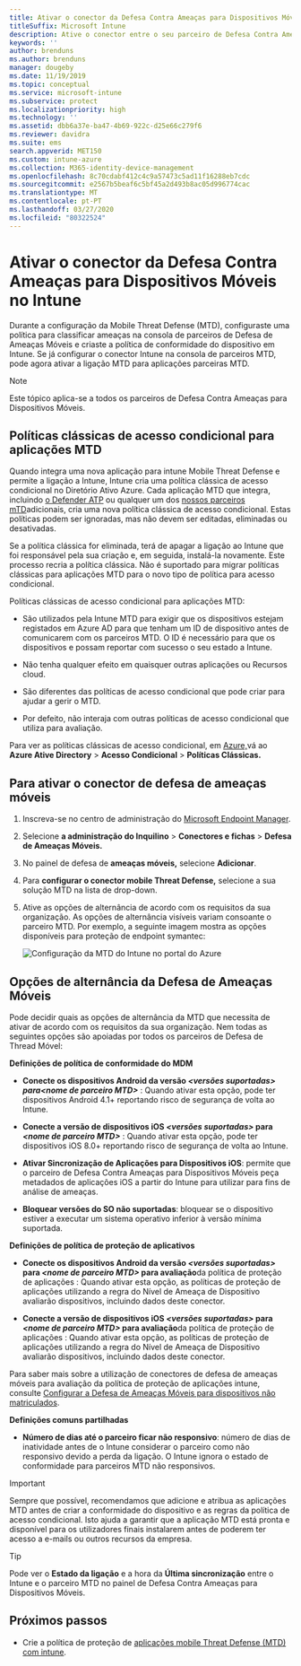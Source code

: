 ```yaml
---
title: Ativar o conector da Defesa Contra Ameaças para Dispositivos Móveis no Microsoft Intune
titleSuffix: Microsoft Intune
description: Ative o conector entre o seu parceiro de Defesa Contra Ameaças para Dispositivos Móveis (MTD) e o Microsoft Intune.
keywords: ''
author: brenduns
ms.author: brenduns
manager: dougeby
ms.date: 11/19/2019
ms.topic: conceptual
ms.service: microsoft-intune
ms.subservice: protect
ms.localizationpriority: high
ms.technology: ''
ms.assetid: dbb6a37e-ba47-4b69-922c-d25e66c279f6
ms.reviewer: davidra
ms.suite: ems
search.appverid: MET150
ms.custom: intune-azure
ms.collection: M365-identity-device-management
ms.openlocfilehash: 8c70cdabf412c4c9a57473c5ad11f16288eb7cdc
ms.sourcegitcommit: e2567b5beaf6c5bf45a2d493b8ac05d996774cac
ms.translationtype: MT
ms.contentlocale: pt-PT
ms.lasthandoff: 03/27/2020
ms.locfileid: "80322524"
---
```

# <a name="enable-the-mobile-threat-defense-connector-in-intune"></a>Ativar o conector da Defesa Contra Ameaças para Dispositivos Móveis no Intune

Durante a configuração da Mobile Threat Defense (MTD), configuraste uma política para classificar ameaças na consola de parceiros de Defesa de Ameaças Móveis e criaste a política de conformidade do dispositivo em Intune. Se já configurar o conector Intune na consola de parceiros MTD, pode agora ativar a ligação MTD para aplicações parceiras MTD.

> [!NOTE]
> Este tópico aplica-se a todos os parceiros de Defesa Contra Ameaças para Dispositivos Móveis.

## <a name="classic-conditional-access-policies-for-mtd-apps"></a>Políticas clássicas de acesso condicional para aplicações MTD

Quando integra uma nova aplicação para intune Mobile Threat Defense e permite a ligação a Intune, Intune cria uma política clássica de acesso condicional no Diretório Ativo Azure. Cada aplicação MTD que integra, incluindo [o Defender ATP](advanced-threat-protection.md) ou qualquer um dos [nossos parceiros mTD](mobile-threat-defense.md#mobile-threat-defense-partners)adicionais, cria uma nova política clássica de acesso condicional. Estas políticas podem ser ignoradas, mas não devem ser editadas, eliminadas ou desativadas.

Se a política clássica for eliminada, terá de apagar a ligação ao Intune que foi responsável pela sua criação e, em seguida, instalá-la novamente. Este processo recria a política clássica. Não é suportado para migrar políticas clássicas para aplicações MTD para o novo tipo de política para acesso condicional.

Políticas clássicas de acesso condicional para aplicações MTD:

- São utilizados pela Intune MTD para exigir que os dispositivos estejam registados em Azure AD para que tenham um ID de dispositivo antes de comunicarem com os parceiros MTD. O ID é necessário para que os dispositivos e possam reportar com sucesso o seu estado a Intune.

- Não tenha qualquer efeito em quaisquer outras aplicações ou Recursos cloud.

- São diferentes das políticas de acesso condicional que pode criar para ajudar a gerir o MTD.

- Por defeito, não interaja com outras políticas de acesso condicional que utiliza para avaliação.

Para ver as políticas clássicas de acesso condicional, em [Azure,](https://portal.azure.com/#home)vá ao **Azure Ative Directory** > **Acesso Condicional** > **Políticas Clássicas.**

## <a name="to-enable-the-mobile-threat-defense-connector"></a>Para ativar o conector de defesa de ameaças móveis

1. Inscreva-se no centro de administração do [Microsoft Endpoint Manager](https://go.microsoft.com/fwlink/?linkid=2109431).

2. Selecione **a administração do Inquilino** > **Conectores e fichas** > **Defesa de Ameaças Móveis.**

3. No painel de defesa de **ameaças móveis,** selecione **Adicionar**.

4. Para **configurar o conector mobile Threat Defense,** selecione a sua solução MTD na lista de drop-down.

5. Ative as opções de alternância de acordo com os requisitos da sua organização. As opções de alternância visíveis variam consoante o parceiro MTD.  Por exemplo, a seguinte imagem mostra as opções disponíveis para proteção de endpoint symantec:

   ![Configuração da MTD do Intune no portal do Azure](./media/mtd-connector-enable/enable-mtd-connector-1.png)

## <a name="mobile-threat-defense-toggle-options"></a>Opções de alternância da Defesa de Ameaças Móveis

Pode decidir quais as opções de alternância da MTD que necessita de ativar de acordo com os requisitos da sua organização. Nem todas as seguintes opções são apoiadas por todos os parceiros de Defesa de Thread Móvel:

**Definições de política de conformidade do MDM**

- **Conecte os dispositivos Android da versão _\<versões suportadas>_ _para\<nome de parceiro MTD>_** : Quando ativar esta opção, pode ter dispositivos Android 4.1+ reportando risco de segurança de volta ao Intune.

- **Conecte a versão de dispositivos iOS _\<versões suportadas>_ para _\<nome de parceiro MTD>_** : Quando ativar esta opção, pode ter dispositivos iOS 8.0+ reportando risco de segurança de volta ao Intune.

- **Ativar Sincronização de Aplicações para Dispositivos iOS**: permite que o parceiro de Defesa Contra Ameaças para Dispositivos Móveis peça metadados de aplicações iOS a partir do Intune para utilizar para fins de análise de ameaças.

- **Bloquear versões do SO não suportadas**: bloquear se o dispositivo estiver a executar um sistema operativo inferior à versão mínima suportada.

**Definições de política de proteção de aplicativos**

- **Conecte os dispositivos Android da versão *\<versões suportadas>* para *\<nome de parceiro MTD>* para avaliação**da política de proteção de aplicações : Quando ativar esta opção, as políticas de proteção de aplicações utilizando a regra do Nível de Ameaça de Dispositivo avaliarão dispositivos, incluindo dados deste conector.

- **Conecte a versão de dispositivos iOS *\<versões suportadas>* para *\<nome de parceiro MTD>* para avaliação**da política de proteção de aplicações : Quando ativar esta opção, as políticas de proteção de aplicações utilizando a regra do Nível de Ameaça de Dispositivo avaliarão dispositivos, incluindo dados deste conector.

Para saber mais sobre a utilização de conectores de defesa de ameaças móveis para avaliação da política de proteção de aplicações intune, consulte [Configurar a Defesa de Ameaças Móveis para dispositivos não matriculados](mtd-enable-unenrolled-devices.md).

**Definições comuns partilhadas**

- **Número de dias até o parceiro ficar não responsivo**: número de dias de inatividade antes de o Intune considerar o parceiro como não responsivo devido a perda da ligação. O Intune ignora o estado de conformidade para parceiros MTD não responsivos.

> [!IMPORTANT]
> Sempre que possível, recomendamos que adicione e atribua as aplicações MTD antes de criar a conformidade do dispositivo e as regras da política de acesso condicional. Isto ajuda a garantir que a aplicação MTD está pronta e disponível para os utilizadores finais instalarem antes de poderem ter acesso a e-mails ou outros recursos da empresa.

> [!TIP]
> Pode ver o **Estado da ligação** e a hora da **Última sincronização** entre o Intune e o parceiro MTD no painel de Defesa Contra Ameaças para Dispositivos Móveis.

## <a name="next-steps"></a>Próximos passos

- Crie a política de proteção de [aplicações mobile Threat Defense (MTD) com intune](mtd-app-protection-policy.md).
